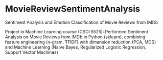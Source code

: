 # MovieReviewSentimentAnalysis
Sentiment Analysis and Emotion Classification of Movie Reviews from IMDb

Project in Machine Learning course (CSCI 5525): Performed Sentiment Analysis on Movie Reviews from IMDb in Python (sklearn), combining feature engineering (n-gram, TFIDF) with dimension reduction (PCA, MDS) and Machine Learning (Naive Bayes, Regularized Logistic Regression, Support Vector Machines)
